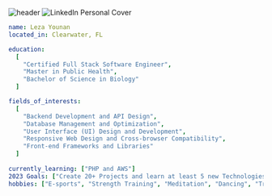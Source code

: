 ![header](https://capsule-render.vercel.app/api?type=waving&color=gradient&customColorList=0,2,2,5,50&height=100&text=Hello%20World&section=header&fontSize=40)
![LinkedIn Personal Cover](https://github.com/ItsLezaY/ItsLezaY/assets/140553267/d2427638-0c41-4f86-a262-ab382a3b71ba)

```yaml
name: Leza Younan
located_in: Clearwater, FL

education:
  [
    "Certified Full Stack Software Engineer",
    "Master in Public Health",
    "Bachelor of Science in Biology"
  ]

fields_of_interests:
  [
    "Backend Development and API Design",
    "Database Management and Optimization",
    "User Interface (UI) Design and Development",
    "Responsive Web Design and Cross-browser Compatibility",
    "Front-end Frameworks and Libraries"
  ]
  
currently_learning: ["PHP and AWS"]
2023 Goals: ["Create 20+ Projects and learn at least 5 new Technologies."]
hobbies: ["E-sports", "Strength Training", "Meditation", "Dancing", "Travel"]
```
